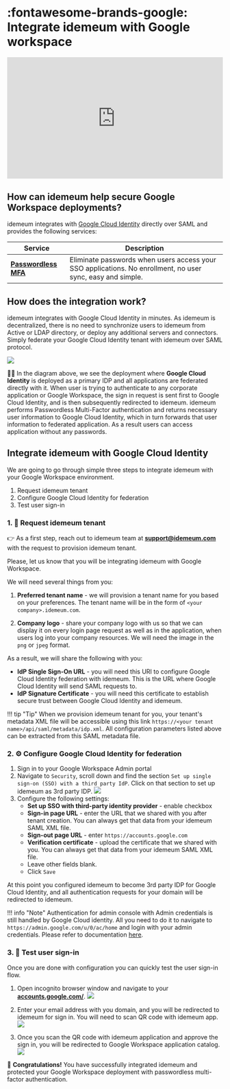# :fontawesome-brands-google: Integrate idemeum with Google workspace

<style>.embed-container { position: relative; padding-bottom: 56.25%; height: 0; overflow: hidden; max-width: 100%; } .embed-container iframe, .embed-container object, .embed-container embed { position: absolute; top: 0; left: 0; width: 100%; height: 100%; }</style><div class='embed-container'><iframe src='https://www.youtube.com/embed/dYK3jojNQXg?rel=0&modestbranding=1&autohide=1' frameborder='0' allowfullscreen></iframe></div>

## How can idemeum help secure Google Workspace deployments?

idemeum integrates with [Google Cloud Identity](https://cloud.google.com/identity) directly over SAML and provides the following services:

| Service | Description |
| ------- | ----------- |
| [**Passwordless MFA**](https://idemeum.com/mfa) | Eliminate passwords when users access your SSO applications. No enrollment, no user sync, easy and simple.|

## How does the integration work?

idemeum integrates with Google Cloud Identity in minutes. As idemeum is decentralized, there is no need to synchronize users to idemeum from Active or LDAP directory, or deploy any additional servers and connectors. Simply federate your Google Cloud Identity tenant with idemeum over SAML protocol.

![](assets/google/google.png)

👨‍💻 In the diagram above, we see the deployment where **Google Cloud Identity** is deployed as a primary IDP and all applications are federated directly with it. When user is trying to authenticate to any corporate application or Google Workspace, the sign in request is sent first to Google Cloud Identity, and is then subsequently redirected to idemeum. idemeum performs Passwordless Multi-Factor authentication and returns necessary user information to Google Cloud Identity, which in turn forwards that user information to federated application. As a result users can access application without any passwords.

## Integrate idemeum with Google Cloud Identity

We are going to go through simple three steps to integrate idemeum with your Google Workspace environment.

1. Request idemeum tenant
2. Configure Google Cloud Identity for federation
3. Test user sign-in

### 1. 🤝 Request idemeum tenant
👉 As a first step, reach out to idemeum team at **[support@idemeum.com](mailto:support@idemeum.com)** with the request to provision idemeum tenant.

Please, let us know that you will be integrating idemeum with Google Workspace.

We will need several things from you:

1. **Preferred tenant name** - we will provision a tenant name for you based on your preferences. The tenant name will be in the form of `<your company>.idemeum.com`.

2. **Company logo** - share your company logo with us so that we can display it on every login page request as well as in the application, when users log into your company resources. We will need the image in the `png` or `jpeg` format.


As a result, we will share the following with you:

* **IdP Single Sign-On URL** - you will need this URI to configure Google Cloud Identity federation with idemeum. This is the URL where Google Cloud Identity will send SAML requests to.
* **IdP Signature Certificate** - you will need this certificate to establish secure trust between Google Cloud Identity and idemeum.

!!! tip "Tip"
    When we provision idemeum tenant for you, your tenant's metadata XML file will be accessible using this link `https://<your tenant name>/api/saml/metadata/idp.xml`. All configuration parameters listed above can be extracted from this SAML metadata file.

### 2. ⚙️ Configure Google Cloud Identity for federation

1. Sign in to your Google Workspace Admin portal
2. Navigate to `Security`, scroll down and find the section `Set up single sign-on (SSO) with a third party IdP`. Click on that section to set up idemeum as 3rd party IDP.
  ![](assets/google/idp.png)
3. Configure the following settings:
    * **Set up SSO with third-party identity provider** - enable checkbox
    * **Sign-in page URL** - enter the URL that we shared with you after tenant creation. You can always get that data from your idemeum SAML XML file.
    * **Sign-out page URL** - enter `https://accounts.google.com`
    * **Verification certificate** - upload the certificate that we shared with you. You can always get that data from your idemeum SAML XML file.
    * Leave other fields blank.
    * Click `Save`

At this point you configured idemeum to become 3rd party IDP for Google Cloud Identity, and all authentication requests for your domain will be redirected to idemeum.

!!! info "Note"
    Authentication for admin console with Admin credentials is still handled by Google Cloud identity. All you need to do it to navigate to `https://admin.google.com/u/0/ac/home` and login with your admin credentials. Please refer to documentation [here](https://support.google.com/a/answer/6341409?hl=en&ref_topic=7556907).

### 3. 🧪 Test user sign-in

Once you are done with configuration you can quickly test the user sign-in flow.

1. Open incognito browser window and navigate to your **[accounts.google.com/](https://accounts.google.com/)**.
  ![](assets/google/accounts.png)

2. Enter your email address with you domain, and you will be redirected to idemeum for sign in. You will need to scan QR code with idemeum app.
  ![](assets/google/scan.png)

3. Once you scan the QR code with idemeum application and approve the sign in, you will be redirected to Google Workspace application catalog.
  ![](assets/google/catalog.png)

🎉 **Congratulations!** You have successfully integrated idemeum and protected your Google Workspace deployment with passwordless multi-factor authentication.

[^1]: [Set up SSO via a third party Identity provider](https://support.google.com/a/answer/60224?hl=en&ref_topic=7556907&visit_id=637466828028738286-4181606564&rd=1)
[^2]: [Understanding SAML secure sign-in](https://support.google.com/a/answer/9225455?hl=en&ref_topic=7579248)
[^3]: [SSO assertion requirements](https://support.google.com/a/answer/9225455?hl=en&ref_topic=7579248)
